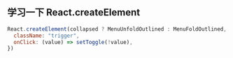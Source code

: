 ## 学习一下 React.createElement

```js
React.createElement(collapsed ? MenuUnfoldOutlined : MenuFoldOutlined, {
  className: "trigger",
  onClick: (value) => setToggle(!value),
})
```
